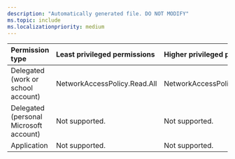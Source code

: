 ```yaml
---
description: "Automatically generated file. DO NOT MODIFY"
ms.topic: include
ms.localizationpriority: medium
---
```


|Permission type|Least privileged permissions|Higher privileged permissions|
|:---|:---|:---|
|Delegated (work or school account)|NetworkAccessPolicy.Read.All|NetworkAccessPolicy.ReadWrite.All|
|Delegated (personal Microsoft account)|Not supported.|Not supported.|
|Application|Not supported.|Not supported.|
